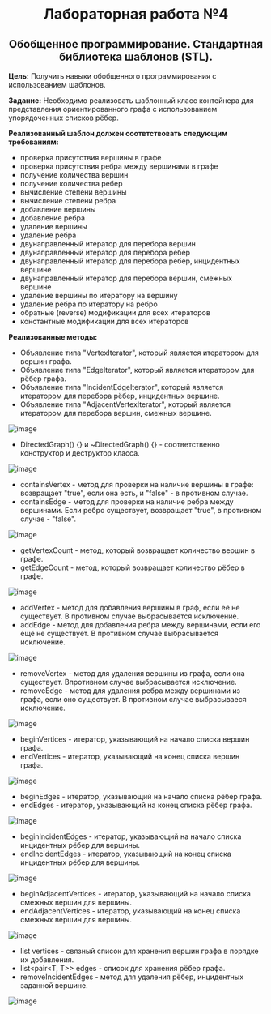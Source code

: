 <h1 align="center">Лабораторная работа №4</h1>
<h2 align="center">Обобщенное программирование. Стандартная библиотека шаблонов (STL).</h2>


**Цель:** Получить навыки обобщенного программирования с использованием шаблонов.

**Задание:** Необходимо реализовать шаблонный класс контейнера для представления ориентированного графа с использованием упорядоченных списков рёбер.

**Реализованный шаблон должен соотвтствовать следующим требованиям:**

 - проверка присутствия вершины в графе
 - проверка присутствия ребра между вершинами в графе
 - получение количества вершин
 - получение количества ребер
 - вычисление степени вершины
 - вычисление степени ребра
 - добавление вершины
 - добавление ребра
 - удаление вершины
 - удаление ребра
 - двунаправленный итератор для перебора вершин
 - двунаправленный итератор для перебора ребер
 - двунаправленный итератор для перебора ребер, инцидентных вершине
 - двунаправленный итератор для перебора вершин, смежных вершине
 - удаление вершины по итератору на вершину
 - удаление ребра по итератору на ребро
 - обратные (reverse) модификации для всех итераторов
 - константные модификации для всех итераторов

**Реализованные методы:**
 - Объявление типа "VertexIterator", который является итератором для вершин графа.
 - Объявление типа "EdgeIterator", который является итератором для рёбер графа.
 - Объявление типа "IncidentEdgeIterator", который является итератором для перебора рёбер, инцидентных вершине.
 - Объявление типа "AdjacentVertexIterator", который является итератором для перебора вершин, смежных вершине.

  ![image](https://github.com/MarkGfrv/PPOIS/assets/113544592/c1873fc2-71ee-47b8-9520-1fbfea4958b1)

 -  DirectedGraph() {} и  ~DirectedGraph() {} - соответственно конструктор и деструктор класса.

  ![image](https://github.com/MarkGfrv/PPOIS/assets/113544592/7af83ba0-1633-4e6e-9201-282fe9ed4104)

 -  containsVertex - метод для проверки на наличие вершины в графе: возвращает "true", если она есть, и "false" - в противном случае.
 -  containsEdge - метод для проверки на наличие ребра между вершинами. Если ребро существует,  возвращает "true", в противном случае - "false".

  ![image](https://github.com/MarkGfrv/PPOIS/assets/113544592/cfe33b92-55dc-46e0-902d-de7857212c60)

 -  getVertexCount - метод, который возвращает количество вершин в графе.
 -  getEdgeCount - метод, который возвращает количество рёбер в графе.

  ![image](https://github.com/MarkGfrv/PPOIS/assets/113544592/974fd5a6-b183-4f4c-b8a4-cef9c59b822f)

 -  addVertex - метод для добавления вершины в граф, если её не существует. В противном случае выбрасывается исключение.
 -  addEdge - метод для добавления ребра между вершинами, если его ещё не существует. В противном случае выбрасывается исключение.

  ![image](https://github.com/MarkGfrv/PPOIS/assets/113544592/6b87722d-374d-4308-9315-80906f8da674)

 -  removeVertex - метод для удаления вершины из графа, если она существует. Впротивном случае выбрасывается исключение.
 -  removeEdge - метод для удаления ребра между вершинами из графа, если оно существует. В противном случае выбрасываеся исключение.

  ![image](https://github.com/MarkGfrv/PPOIS/assets/113544592/65c0e32e-0cb5-46b9-813c-782b560164aa)

 -  beginVertices - итератор, указывающий на начало списка вершин графа.
 -  endVertices - итератор, указывающий на конец списка вершин графа.

  ![image](https://github.com/MarkGfrv/PPOIS/assets/113544592/d4396b08-c81d-4246-a769-dc4b91370808)

 -  beginEdges - итератор, указывающий на начало списка рёбер графа.
 -  endEdges - итератор, указывающий на конец списка рёбер графа.

  ![image](https://github.com/MarkGfrv/PPOIS/assets/113544592/020f2d0d-1693-4d55-bac2-1b45ebf7529a)

 -  beginIncidentEdges - итератор, указывающий на начало списка инцидентных рёбер для вершины.
 -  endIncidentEdges - итератор, указывающий на конец списка инцидентных рёбер для вершины.

  ![image](https://github.com/MarkGfrv/PPOIS/assets/113544592/83446717-0e50-42e9-9501-fdcd8debe664)

 -  beginAdjacentVertices - итератор, указывающий на начало списка смежных вершин для вершины.
 -  endAdjacentVertices - итератор, указывающий на конец списка смежных вершин для вершины.

  ![image](https://github.com/MarkGfrv/PPOIS/assets/113544592/83adea7e-b9bb-4060-b387-7dd927128990)

 -  list<T> vertices - связный список для хранения вершин графа в порядке их добавления.
 -   list<pair<T, T>> edges - список для хранения рёбер графа.
 -   removeIncidentEdges - метод для удаления рёбер, инцидентных заданной вершине.
   
 ![image](https://github.com/MarkGfrv/PPOIS/assets/113544592/b37f43f6-5386-4abd-addb-f6707783ab1e)

